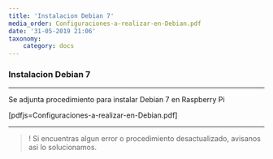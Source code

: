 ```yaml
---
title: 'Instalacion Debian 7'
media_order: Configuraciones-a-realizar-en-Debian.pdf
date: '31-05-2019 21:06'
taxonomy:
    category: docs
---
```


### Instalacion Debian 7
--------

Se adjunta procedimiento para instalar Debian 7 en Raspberry Pi

[pdfjs=Configuraciones-a-realizar-en-Debian.pdf]

--------

>! Si encuentras algun error o procedimiento desactualizado, avisanos asi lo solucionamos.